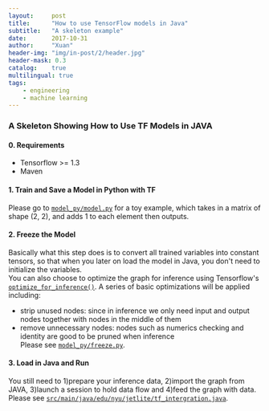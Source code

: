 ```yaml
---
layout:     post
title:      "How to use TensorFlow models in Java"
subtitle:   "A skeleton example"
date:       2017-10-31
author:     "Xuan"
header-img: "img/in-post/2/header.jpg"
header-mask: 0.3
catalog:    true
multilingual: true
tags:
    - engineering
    - machine learning
---
```


### A Skeleton Showing How to Use TF Models in JAVA
#### 0. Requirements
* Tensorflow >= 1.3
* Maven

#### 1. Train and Save a Model in Python with TF
Please go to [`model_py/model.py`](https://github.com/Alex-X-W/JetLite/blob/master/model_py/model.py) for a toy example, which takes in a matrix of shape (2, 2), and adds 1 to each element then outputs.

#### 2. Freeze the Model
Basically what this step does is to convert all trained variables into constant tensors, so that when you later on load the model in Java, you don't need to initialize the variables.  
You can also choose to optimize the graph for inference using Tensorflow's [`optimize_for_inference()`](https://github.com/tensorflow/tensorflow/blob/master/tensorflow/python/tools/optimize_for_inference.py). A series of basic optimizations will be applied including:  
- strip unused nodes: since in inference we only need input and output nodes together with nodes in the middle of them  
- remove unnecessary nodes: nodes such as numerics checking and identity are good to be pruned when inference  
Please see [`model_py/freeze.py`](https://github.com/Alex-X-W/JetLite/blob/master/model_py/freeze.py).

#### 3. Load in Java and Run
You still need to 1)prepare your inference data, 2)import the graph from JAVA, 3)launch a session to hold data flow and 4)feed the graph with data.  
Please see [`src/main/java/edu/nyu/jetlite/tf_intergration.java`](https://github.com/Alex-X-W/JetLite/blob/master/src/main/java/edu/nyu/jetlite/tf_intergration.java).
